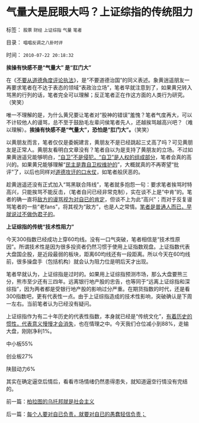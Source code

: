 # 气量大是屁眼大吗？上证综指的传统阻力

标签： `股票` `财经` `上证综指` `气量` `笔者` 

目录： `唱唱反调之八卦时评`

时间： `2010-07-22 20:18:32`

**挨操有快感不是“气量大” 是“肛门大”**

在《[不要从道德角度评论执法](../../../2010/7/21/不要搞道德“治法”.md)》，是“不要道德治国”的同义表述。象黄逍遥朋友一再要求笔者在不达于表态的领域“表政治立场”，笔者早就注意到了，如果黄兄转入骂黑的行列的话，笔者完全可以理解；反正笔者正在作这方面的人类行为研究。（笑笑）

唯一不理解的是，为什么黄兄要让笔者对“股神的错误”羞愧？笔者气度再大，可以不计较他人的谩骂，总不至于鼓励毛左辈问侯笔者先人，还越挨骂越高兴吧？（难以理解）。**挨操有快感不是“气量大”，恐怕是“肛门大”。**（笑笑）

以黄朋友而言，笔者仅仅是委婉建言，黄朋友不是已经跳起三丈高了吗？可见黄朋友是正常人。黄朋友看明白文章没有？笔者自以为是支持了黄朋友的立场。不过如果黄逍遥兄能够明白，[“自卫”不是侵犯，“自卫”是人权的组成部分](../../../2009/7/7/合理不合理之骂与批评，批判.md)，笔者会真的高兴的。如果黄兄能够理解“[民主是靠自卫权维护的](../../../2010/5/12/法治什么条件下是合理的？是低成本的？.md)”，大概就真的不再寄望“批评”了，以后也同样对[道德攻讦的口水仗](../../../2009/1/28/笑谈中国道德口水仗之左中右派.md)，如笔者般厌恶的。

趁黄逍遥还没有正式加入“骂黑联合阵线”，笔者就多抱怨一句：要求笔者挨骂时特高兴，只能挨骂不能反击，（笔者自问已经非常克制），实在谈不上是“中肯”的。笔者的确一直将[敌方的谩骂视为对自已的肯定](../../../2009/7/25/网骂从业者须知.md)，但谈不上为此“高兴”；而对于反复谩骂笔者的一些“老fans”，将其视为“敌方”，也是人之常情。[笔者是普通人而已，早就说过不做伪君子的](../../../2009/6/12/君子不是伪君子，不做道德先生.md)。

**上证综指的传统“技术性阻力”**

今天300指数已经成功上穿60均线。没有一口气突破，笔者相信是“技术性原因”。所谓技术性是因为很多投资者仍然习惯于使用上证指数观盘。上证指数代表大盘国企股，是近段最弱的板块，距离60均线还有一段距离。所以今天在60均线前，很多操盘手（包括机构）就会认为阻力位是明后天才出现。

笔者早就认为，上证综指是过时的。如果用上证综指预测市场，那么大盘要熊三分，熊市至少还有三四年。远离银行地产股的忠告，也等同于“远离上证综指和深综指”，因为两者都是受银行地产股的影响过分严重。在期货指数的时代，还是看300指数吧，更有代表性一点。由于上证综指造成的技术性影响，突破确认是下周一左右。当前笔者认为已经没有疑问。

上证综指作为有二十年历史的代表性指数，本身就已经是“传统文化”，[有着历史的惯性，代表意义慢慢才会消失](../../../2010/3/13/历史惯性耗尽文明才能“升级”.md)，也在情理之中。今天我们仓位减小到88%，走输大盘，刚刚净利1%。

中小板55%

创业板27%

陕鼓动力6%

其实在确定逼空后情后，看看市场情绪仍然患得患失，就知道逼空行情没有完结的。



前一篇：[柏拉图的乌托邦就是社会主义](../../../2010/7/21/柏拉图的乌托邦就是社会主义.md)

后一篇：[每个人要对自已负责，就要对自已的愚蠢轻信负责；](../../../2010/7/22/每个人要对自已负责，就要对自已的愚蠢轻信负责；.md)